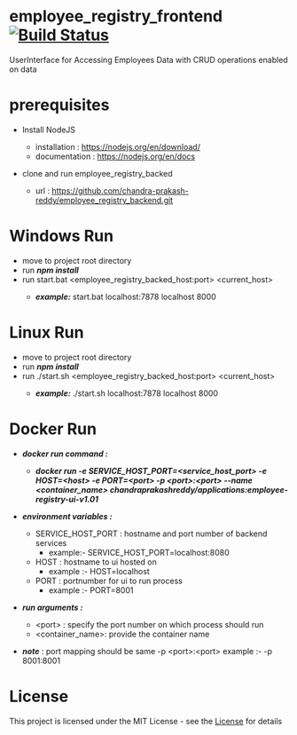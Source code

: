# employee_registry_frontend [![Build Status](https://dev.azure.com/chandra-prakash-reddy/EmployeeRegistry/_apis/build/status/chandra-prakash-reddy.employee_registry_frontend?branchName=master)](https://dev.azure.com/chandra-prakash-reddy/EmployeeRegistry/_build/latest?definitionId=2&branchName=master)
UserInterface for Accessing  Employees Data with CRUD operations enabled on data

# prerequisites # 
   * Install NodeJS
      * installation  : https://nodejs.org/en/download/
      * documentation : https://nodejs.org/en/docs
       
   * clone and run employee_registry_backed
       * url          : https://github.com/chandra-prakash-reddy/employee_registry_backend.git
 



# Windows Run #
   * move to project root directory
   * run ***npm install***
   * run start.bat <employee_registry_backed_host:port> <current_host> <port>
      * ***example:*** start.bat localhost:7878 localhost 8000


# Linux Run #
   * move to project root directory
   * run ***npm install***
   * run ./start.sh <employee_registry_backed_host:port> <current_host> <port>
      * ***example:*** ./start.sh localhost:7878 localhost 8000
  
  
 # Docker Run #
   * ***docker run command :***
      * ***docker run -e SERVICE_HOST_PORT=\<service_host_port> -e HOST=\<host> -e PORT=\<port> -p \<port>:\<port> --name <container_name> chandraprakashreddy/applications:employee-registry-ui-v1.01***
  
   * ***environment variables :***
      * SERVICE_HOST_PORT : hostname and port number of backend services
        * example:- SERVICE_HOST_PORT=localhost:8080
      * HOST : hostname to ui hosted on 
        * example :- HOST=localhost
      * PORT :  portnumber for ui to run process
        * example :- PORT=8001 
   * ***run arguments :***
      * \<port> : specify the port number on which process should run
      * <container_name>: provide the container name 
      
   * ***note*** : port mapping should be same -p \<port>:\<port>  example :- -p 8001:8001 

 # License #
   This project is licensed under the MIT License - see the [License](https://opensource.org/licenses/MIT "License")  for details
